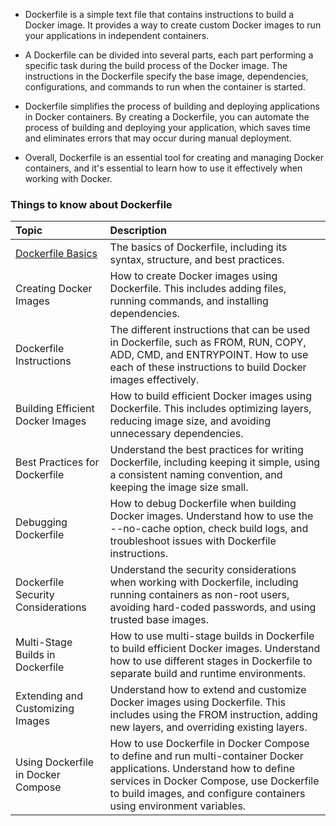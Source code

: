 - Dockerfile is a simple text file that contains instructions to build a Docker image. It provides a way to create custom Docker images to run your applications in independent containers.

- A Dockerfile can be divided into several parts, each part performing a specific task during the build process of the Docker image. The instructions in the Dockerfile specify the base image, dependencies, configurations, and commands to run when the container is started.

- Dockerfile simplifies the process of building and deploying applications in Docker containers. By creating a Dockerfile, you can automate the process of building and deploying your application, which saves time and eliminates errors that may occur during manual deployment.

- Overall, Dockerfile is an essential tool for creating and managing Docker containers, and it's essential to learn how to use it effectively when working with Docker.

### Things to know about Dockerfile

| Topic                                                                                          | Description                                                                                                                                                                                                                               |
| :--------------------------------------------------------------------------------------------- | :---------------------------------------------------------------------------------------------------------------------------------------------------------------------------------------------------------------------------------------- |
| [Dockerfile Basics](https://github.com/shounoop/docker/tree/main/dockerfile/dockerfile-basics) | The basics of Dockerfile, including its syntax, structure, and best practices.                                                                                                                                                            |
| Creating Docker Images                                                                         | How to create Docker images using Dockerfile. This includes adding files, running commands, and installing dependencies.                                                                                                                  |
| Dockerfile Instructions                                                                        | The different instructions that can be used in Dockerfile, such as FROM, RUN, COPY, ADD, CMD, and ENTRYPOINT. How to use each of these instructions to build Docker images effectively.                                                   |
| Building Efficient Docker Images                                                               | How to build efficient Docker images using Dockerfile. This includes optimizing layers, reducing image size, and avoiding unnecessary dependencies.                                                                                       |
| Best Practices for Dockerfile                                                                  | Understand the best practices for writing Dockerfile, including keeping it simple, using a consistent naming convention, and keeping the image size small.                                                                                |
| Debugging Dockerfile                                                                           | How to debug Dockerfile when building Docker images. Understand how to use the --no-cache option, check build logs, and troubleshoot issues with Dockerfile instructions.                                                                 |
| Dockerfile Security Considerations                                                             | Understand the security considerations when working with Dockerfile, including running containers as non-root users, avoiding hard-coded passwords, and using trusted base images.                                                        |
| Multi-Stage Builds in Dockerfile                                                               | How to use multi-stage builds in Dockerfile to build efficient Docker images. Understand how to use different stages in Dockerfile to separate build and runtime environments.                                                            |
| Extending and Customizing Images                                                               | Understand how to extend and customize Docker images using Dockerfile. This includes using the FROM instruction, adding new layers, and overriding existing layers.                                                                       |
| Using Dockerfile in Docker Compose                                                             | How to use Dockerfile in Docker Compose to define and run multi-container Docker applications. Understand how to define services in Docker Compose, use Dockerfile to build images, and configure containers using environment variables. |
